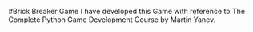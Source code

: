#Brick Breaker Game
I have developed this Game with reference to The Complete Python Game Development Course by Martin Yanev.
